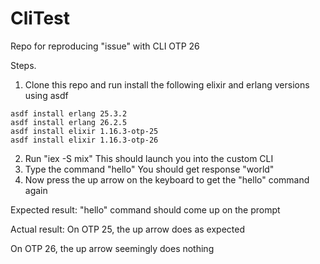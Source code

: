 # CliTest

Repo for reproducing "issue" with CLI OTP 26

Steps.
1. Clone this repo and run install the following elixir and erlang versions using asdf
```
asdf install erlang 25.3.2
asdf install erlang 26.2.5
asdf install elixir 1.16.3-otp-25
asdf install elixir 1.16.3-otp-26
```
2. Run "iex -S mix"
This should launch you into the custom CLI
3. Type the command "hello"
You should get response "world"
4. Now press the up arrow on the keyboard to get the "hello" command again

Expected result:
"hello" command should come up on the prompt

Actual result:
On OTP 25, the up arrow does as expected

On OTP 26, the up arrow seemingly does nothing
